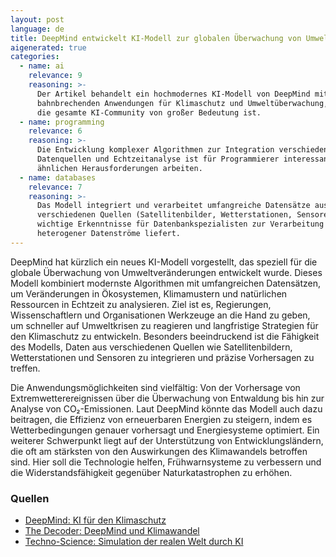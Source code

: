 ```yaml
---
layout: post
language: de
title: DeepMind entwickelt KI-Modell zur globalen Überwachung von Umweltveränderungen
aigenerated: true
categories:
  - name: ai
    relevance: 9
    reasoning: >-
      Der Artikel behandelt ein hochmodernes KI-Modell von DeepMind mit
      bahnbrechenden Anwendungen für Klimaschutz und Umweltüberwachung, was für
      die gesamte KI-Community von großer Bedeutung ist.
  - name: programming
    relevance: 6
    reasoning: >-
      Die Entwicklung komplexer Algorithmen zur Integration verschiedener
      Datenquellen und Echtzeitanalyse ist für Programmierer interessant, die an
      ähnlichen Herausforderungen arbeiten.
  - name: databases
    relevance: 7
    reasoning: >-
      Das Modell integriert und verarbeitet umfangreiche Datensätze aus
      verschiedenen Quellen (Satellitenbilder, Wetterstationen, Sensoren), was
      wichtige Erkenntnisse für Datenbankspezialisten zur Verarbeitung
      heterogener Datenströme liefert.
---
```


DeepMind hat kürzlich ein neues KI-Modell vorgestellt, das speziell für die globale Überwachung von Umweltveränderungen entwickelt wurde. Dieses Modell kombiniert modernste Algorithmen mit umfangreichen Datensätzen, um Veränderungen in Ökosystemen, Klimamustern und natürlichen Ressourcen in Echtzeit zu analysieren. Ziel ist es, Regierungen, Wissenschaftlern und Organisationen Werkzeuge an die Hand zu geben, um schneller auf Umweltkrisen zu reagieren und langfristige Strategien für den Klimaschutz zu entwickeln. Besonders beeindruckend ist die Fähigkeit des Modells, Daten aus verschiedenen Quellen wie Satellitenbildern, Wetterstationen und Sensoren zu integrieren und präzise Vorhersagen zu treffen.

<!--more-->

Die Anwendungsmöglichkeiten sind vielfältig: Von der Vorhersage von Extremwetterereignissen über die Überwachung von Entwaldung bis hin zur Analyse von CO₂-Emissionen. Laut DeepMind könnte das Modell auch dazu beitragen, die Effizienz von erneuerbaren Energien zu steigern, indem es Wetterbedingungen genauer vorhersagt und Energiesysteme optimiert. Ein weiterer Schwerpunkt liegt auf der Unterstützung von Entwicklungsländern, die oft am stärksten von den Auswirkungen des Klimawandels betroffen sind. Hier soll die Technologie helfen, Frühwarnsysteme zu verbessern und die Widerstandsfähigkeit gegenüber Naturkatastrophen zu erhöhen.

### Quellen
- [DeepMind: KI für den Klimaschutz](https://deepmind.google/discover/blog/using-ai-to-fight-climate-change/)
- [The Decoder: DeepMind und Klimawandel](https://the-decoder.de/deepmind-will-mit-ki-loesungen-fuer-den-klimawandel-verstehen-optimieren-und-beschleunigen/)
- [Techno-Science: Simulation der realen Welt durch KI](https://www.techno-science.net/de/nachrichten/google-deepmind-strebt-an-die-reale-welt-mit-ki-zu-simulieren-N26352.html)
